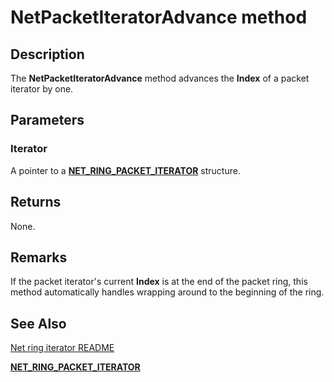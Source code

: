 # NetPacketIteratorAdvance method


## Description



The **NetPacketIteratorAdvance** method advances the **Index** of a packet iterator by one.

## Parameters

### Iterator

A pointer to a [**NET_RING_PACKET_ITERATOR**](net_ring_packet_iterator.md) structure.

## Returns

None.

## Remarks

If the packet iterator's current **Index** is at the end of the packet ring, this method automatically handles wrapping around to the beginning of the ring.

## See Also

[Net ring iterator README](readme.md)

[**NET_RING_PACKET_ITERATOR**](net_ring_packet_iterator.md)
